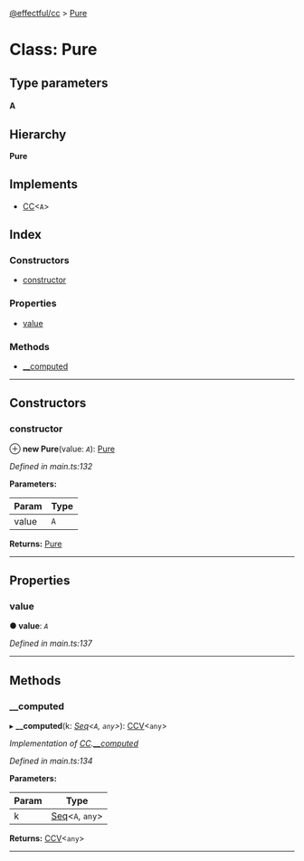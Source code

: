 [@effectful/cc](../README.md) > [Pure](../classes/pure.md)

# Class: Pure

## Type parameters
#### A 
## Hierarchy

**Pure**

## Implements

* [CC](../interfaces/cc.md)<`A`>

## Index

### Constructors

* [constructor](pure.md#constructor)

### Properties

* [value](pure.md#value)

### Methods

* [__computed](pure.md#__computed)

---

## Constructors

<a id="constructor"></a>

###  constructor

⊕ **new Pure**(value: *`A`*): [Pure](pure.md)

*Defined in main.ts:132*

**Parameters:**

| Param | Type |
| ------ | ------ |
| value | `A` | 

**Returns:** [Pure](pure.md)

___

## Properties

<a id="value"></a>

###  value

**● value**: *`A`*

*Defined in main.ts:137*

___

## Methods

<a id="__computed"></a>

###  __computed

▸ **__computed**(k: *[Seq](../#seq)<`A`, `any`>*): [CCV](../#ccv)<`any`>

*Implementation of [CC](../interfaces/cc.md).[__computed](../interfaces/cc.md#__computed)*

*Defined in main.ts:134*

**Parameters:**

| Param | Type |
| ------ | ------ |
| k | [Seq](../#seq)<`A`, `any`> | 

**Returns:** [CCV](../#ccv)<`any`>

___

